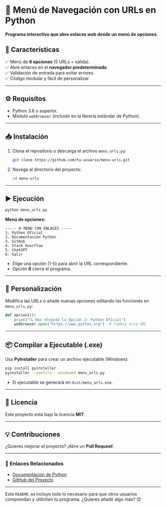 # **📌 Menú de Navegación con URLs en Python**  
**Programa interactivo que abre enlaces web desde un menú de opciones.**  

## **🚀 Características**  
✅ Menú de **6 opciones** (5 URLs + salida).  
✅ Abre enlaces en el **navegador predeterminado**.  
✅ Validación de entrada para evitar errores.  
✅ Código modular y fácil de personalizar.  

---

## **⚙️ Requisitos**  
- Python 3.6 o superior.  
- Módulo `webbrowser` (incluido en la librería estándar de Python).  

---

## **📥 Instalación**  
1. Clona el repositorio o descarga el archivo `menu_urls.py`:  
   ```sh
   git clone https://github.com/tu-usuario/menu-urls.git
   ```
2. Navega al directorio del proyecto:  
   ```sh
   cd menu-urls
   ```

---

## **▶️ Ejecución**  
```sh
python menu_urls.py
```
**Menú de opciones:**  
```
----- 🌐 MENÚ CON ENLACES -----
1. Python Oficial
2. Documentación Python
3. GitHub
4. Stack Overflow
5. ChatGPT
6. Salir
```
- Elige una opción (1-5) para abrir la URL correspondiente.  
- Opción **6** cierra el programa.  

---

## **🔧 Personalización**  
Modifica las URLs o añade nuevas opciones editando las funciones en `menu_urls.py`:  
```python
def opcion1():
    print("🔍 Has elegido la Opción 1: Python Oficial")
    webbrowser.open("https://www.python.org")  # Cambia esta URL
```

---

## **📦 Compilar a Ejecutable (.exe)**  
Usa **PyInstaller** para crear un archivo ejecutable (Windows):  
```sh
pip install pyinstaller
pyinstaller --onefile --windowed menu_urls.py
```
- El ejecutable se generará en `dist/menu_urls.exe`.  

---

## **📜 Licencia**  
Este proyecto está bajo la licencia **MIT**.  

---

## **💡 Contribuciones**  
¿Quieres mejorar el proyecto? ¡Abre un **Pull Request**!  

---

### **🔗 Enlaces Relacionados**  
- [Documentación de Python](https://docs.python.org/3/)  
- [GitHub del Proyecto](https://github.com/tu-usuario/menu-urls)  

---

Este `README.md` incluye todo lo necesario para que otros usuarios comprendan y utilichen tu programa. ¿Quieres añadir algo más? 😊
